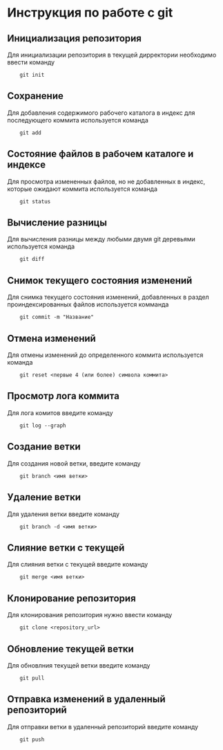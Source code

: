 # Инструкция по работе с git

## Инициализация репозитория

Для инициализации репозитория в текущей дирректории необходимо ввести команду

```
    git init
```

## Сохранение

Для добавления содержимого рабочего каталога в индекс для последующего коммита используется команда

```
    git add
```

## Состояние файлов в рабочем каталоге и индексе

Для просмотра измененных файлов, но не добавленных в индекс, которые ожидают коммита используется команда

```
    git status
```

## Вычисление разницы

Для вычисления разницы между любыми двумя git деревьями используется команда

```
    git diff
```

## Снимок текущего состояния изменений

Для снимка текущего состояния изменений, добавленных в раздел проиндексированных файлов используется комманда

```
    git commit -m "Название"
```

## Отмена изменений

Для отмены изменений до определенного коммита используется команда 

```
    git reset <первые 4 (или более) символа коммита>
```

## Просмотр лога коммита

Для лога комитов введите команду

```
    git log --graph
```

## Создание ветки

Для создания новой ветки, введите команду

```
    git branch <имя ветки>
```

## Удаление ветки

Для удаления ветки введите команду 

```
    git branch -d <имя ветки>
```

## Слияние ветки с текущей

Для слияния ветки с текущей введите команду

```
    git merge <имя ветки>
```

## Клонирование репозитория

Для клонирования репозитория нужно ввести команду

```
    git clone <repository_url>
```

## Обновление текущей ветки

Для обновлния текущей ветки введите команду

```
    git pull
```

## Отправка изменений в удаленный репозиторий

Для отправки ветки в удаленный репозиторий введите команду

```
    git push
```
